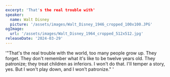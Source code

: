 ```yaml
---
excerpt: 'That's the real trouble with'
speaker:
  name: Walt Disney
  picture: '/assets/images/Walt_Disney_1946_cropped_100x100.JPG'
ogImage:
  url: '/assets/images/Walt_Disney_1964_cropped_512x512.jpg'
releaseDate: '2024-03-29'
---
```


'"That's the real trouble with the world, too many people grow up. They forget. They don't remember what it's like to be twelve years old. They patronize; they treat children as inferiors. I won't do that. I'II temper a story, yes. But I won't play down, and I won't patronize."'

